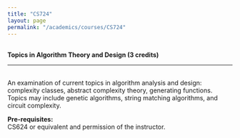 ```yaml
---
title: "CS724"
layout: page
permalink: "/academics/courses/CS724"
---
```




\
**Topics in Algorithm Theory and Design (3 credits)**

---

\
An examination of current topics in algorithm analysis and design: complexity classes, abstract complexity theory, generating functions. Topics may include genetic algorithms, string matching algorithms, and circuit complexity.

**Pre-requisites:**
\
CS624 or equivalent and permission of the instructor.
